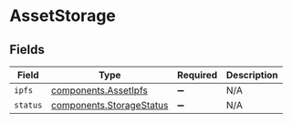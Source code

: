# AssetStorage


## Fields

| Field                                                                | Type                                                                 | Required                                                             | Description                                                          |
| -------------------------------------------------------------------- | -------------------------------------------------------------------- | -------------------------------------------------------------------- | -------------------------------------------------------------------- |
| `ipfs`                                                               | [components.AssetIpfs](../../models/components/assetipfs.md)         | :heavy_minus_sign:                                                   | N/A                                                                  |
| `status`                                                             | [components.StorageStatus](../../models/components/storagestatus.md) | :heavy_minus_sign:                                                   | N/A                                                                  |